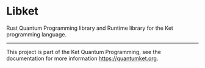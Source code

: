 # Libket

Rust Quantum Programming library and Runtime library for the Ket programming language.

-----------

This project is part of the Ket Quantum Programming, see the documentation for
more information https://quantumket.org.